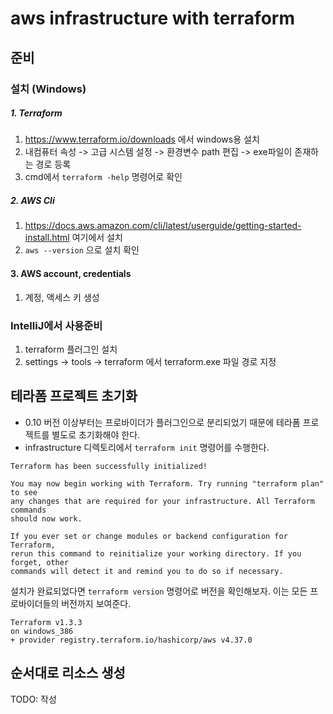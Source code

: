 # aws infrastructure with terraform

## 준비
### 설치 (Windows)
##### 1. Terraform
1. https://www.terraform.io/downloads 에서 windows용 설치
2. 내컴퓨터 속성 -> 고급 시스템 설정 -> 환경변수 path 편집 -> exe파일이 존재하는 경로 등록
3. cmd에서 `terraform -help` 명령어로 확인  

##### 2. AWS Cli
1. https://docs.aws.amazon.com/cli/latest/userguide/getting-started-install.html 여기에서 설치
2. `aws --version` 으로 설치 확인  

#### 3. AWS account, credentials
1. 계정, 액세스 키 생성

### IntelliJ에서 사용준비
1. terraform 플러그인 설치
2. settings -> tools -> terraform 에서 terraform.exe 파일 경로 지정

## 테라폼 프로젝트 초기화  
- 0.10 버전 이상부터는 프로바이더가 플러그인으로 분리되었기 때문에 테라폼 프로젝트를 별도로 초기화해야 한다.
- infrastructure 디렉토리에서 `terraform init` 명령어를 수행한다.  
```
Terraform has been successfully initialized!

You may now begin working with Terraform. Try running "terraform plan" to see
any changes that are required for your infrastructure. All Terraform commands
should now work.

If you ever set or change modules or backend configuration for Terraform,
rerun this command to reinitialize your working directory. If you forget, other
commands will detect it and remind you to do so if necessary.
```  

설치가 완료되었다면 `terraform version` 명령어로 버전을 확인해보자. 이는 모든 프로바이더들의 버전까지 보여준다.
```
Terraform v1.3.3
on windows_386
+ provider registry.terraform.io/hashicorp/aws v4.37.0
```  

## 순서대로 리소스 생성
TODO: 작성